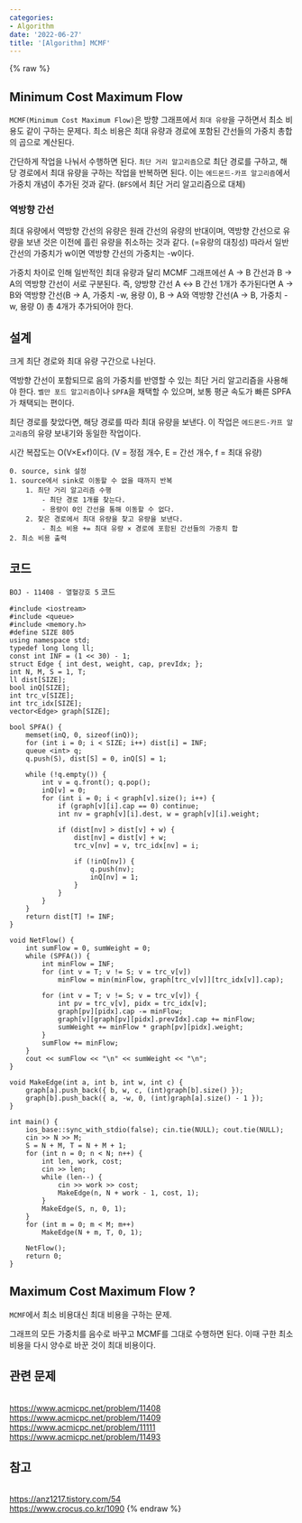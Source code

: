 ```yaml
---
categories:
- Algorithm
date: '2022-06-27'
title: '[Algorithm] MCMF'
---
```


{% raw %}
## Minimum Cost Maximum Flow
`MCMF(Minimum Cost Maximum Flow)`은 방향 그래프에서 `최대 유량`을 구하면서 최소 비용도 같이 구하는 문제다. 최소 비용은 최대 유량과 경로에 포함된 간선들의 가중치 총합의 곱으로 계산된다.

간단하게 작업을 나눠서 수행하면 된다. `최단 거리 알고리즘`으로 최단 경로를 구하고, 해당 경로에서 최대 유량을 구하는 작업을 반복하면 된다. 이는 `에드몬드-카프 알고리즘`에서 가중치 개념이 추가된 것과 같다. (`BFS`에서 최단 거리 알고리즘으로 대체)

### 역방향 간선
최대 유량에서 역방향 간선의 유량은 원래 간선의 유량의 반대이며, 역방향 간선으로 유량을 보낸 것은 이전에 흘린 유량을 취소하는 것과 같다. (=유량의 대칭성) 따라서 일반 간선의 가중치가 w이면 역방향 간선의 가중치는 -w이다.

가중치 차이로 인해 일반적인 최대 유량과 달리 MCMF 그래프에선 A → B 간선과 B → A의 역방향 간선이 서로 구분된다. 즉, 양방향 간선 A ↔ B 간선 1개가 추가된다면 A → B와 역방향 간선(B → A, 가중치 -w, 용량 0), B → A와 역방향 간선(A → B, 가중치 -w, 용량 0) 총 4개가 추가되어야 한다.

## 설계
크게 최단 경로와 최대 유량 구간으로 나뉜다.

역방향 간선이 포함되므로 음의 가중치를 반영할 수 있는 최단 거리 알고리즘을 사용해야 한다. `벨만 포드 알고리즘`이나 `SPFA`을 채택할 수 있으며, 보통 평균 속도가 빠른 SPFA가 채택되는 편이다.

최단 경로를 찾았다면, 해당 경로를 따라 최대 유량을 보낸다. 이 작업은 `에드몬드-카프 알고리즘`의 유량 보내기와 동일한 작업이다.

시간 복잡도는 O(V×E×f)이다. (V = 정점 개수, E = 간선 개수, f = 최대 유량)

```
0. source, sink 설정
1. source에서 sink로 이동할 수 없을 때까지 반복
	1. 최단 거리 알고리즘 수행
		- 최단 경로 1개를 찾는다.
		- 용량이 0인 간선을 통해 이동할 수 없다.
	2. 찾은 경로에서 최대 유량을 찾고 유량을 보낸다.
		- 최소 비용 += 최대 유량 × 경로에 포함된 간선들의 가중치 합
2. 최소 비용 출력
```

## 코드
`BOJ - 11408 - 열혈강호 5` 코드
```
#include <iostream>
#include <queue>
#include <memory.h>
#define SIZE 805
using namespace std;
typedef long long ll;
const int INF = (1 << 30) - 1;
struct Edge { int dest, weight, cap, prevIdx; };
int N, M, S = 1, T;
ll dist[SIZE];
bool inQ[SIZE];
int trc_v[SIZE];
int trc_idx[SIZE];
vector<Edge> graph[SIZE];

bool SPFA() {
	memset(inQ, 0, sizeof(inQ));
	for (int i = 0; i < SIZE; i++) dist[i] = INF;
	queue <int> q;
	q.push(S), dist[S] = 0, inQ[S] = 1;

	while (!q.empty()) {
		int v = q.front(); q.pop();
		inQ[v] = 0;
		for (int i = 0; i < graph[v].size(); i++) {
			if (graph[v][i].cap == 0) continue;
			int nv = graph[v][i].dest, w = graph[v][i].weight;

			if (dist[nv] > dist[v] + w) {
				dist[nv] = dist[v] + w;
				trc_v[nv] = v, trc_idx[nv] = i;

				if (!inQ[nv]) {
					q.push(nv);
					inQ[nv] = 1;
				}
			}
		}
	}
	return dist[T] != INF;
}

void NetFlow() {
	int sumFlow = 0, sumWeight = 0;
	while (SPFA()) {
		int minFlow = INF;
		for (int v = T; v != S; v = trc_v[v])
			minFlow = min(minFlow, graph[trc_v[v]][trc_idx[v]].cap);

		for (int v = T; v != S; v = trc_v[v]) {
			int pv = trc_v[v], pidx = trc_idx[v];
			graph[pv][pidx].cap -= minFlow;
			graph[v][graph[pv][pidx].prevIdx].cap += minFlow;
			sumWeight += minFlow * graph[pv][pidx].weight;
		}
		sumFlow += minFlow;
	}
	cout << sumFlow << "\n" << sumWeight << "\n";
}

void MakeEdge(int a, int b, int w, int c) {
	graph[a].push_back({ b, w, c, (int)graph[b].size() });
	graph[b].push_back({ a, -w, 0, (int)graph[a].size() - 1 });
}

int main() {
	ios_base::sync_with_stdio(false); cin.tie(NULL); cout.tie(NULL);
	cin >> N >> M;
	S = N + M, T = N + M + 1;
	for (int n = 0; n < N; n++) {
		int len, work, cost;
		cin >> len;
		while (len--) {
			cin >> work >> cost;
			MakeEdge(n, N + work - 1, cost, 1);
		}
		MakeEdge(S, n, 0, 1);
	}
	for (int m = 0; m < M; m++)
		MakeEdge(N + m, T, 0, 1);

	NetFlow();
	return 0;
}
```

## Maximum Cost Maximum Flow ?
`MCMF`에서 최소 비용대신 최대 비용을 구하는 문제.

그래프의 모든 가중치를 음수로 바꾸고 MCMF를 그대로 수행하면 된다. 이때 구한 최소 비용을 다시 양수로 바꾼 것이 최대 비용이다.

## 관련 문제
<br>https://www.acmicpc.net/problem/11408
<br>https://www.acmicpc.net/problem/11409
<br>https://www.acmicpc.net/problem/11111
<br>https://www.acmicpc.net/problem/11493

## 참고
<br>https://anz1217.tistory.com/54
<br>https://www.crocus.co.kr/1090
{% endraw %}